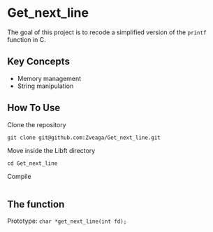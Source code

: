 # Get_next_line
The goal of this project is to recode a simplified version of the `printf` function in C.

## Key Concepts
- Memory management
- String manipulation

## How To Use
Clone the repository
```
git clone git@github.com:Zveaga/Get_next_line.git
```
Move inside the Libft directory
```
cd Get_next_line
```
Compile
```
```

## The function

Prototype: `char *get_next_line(int fd);`
